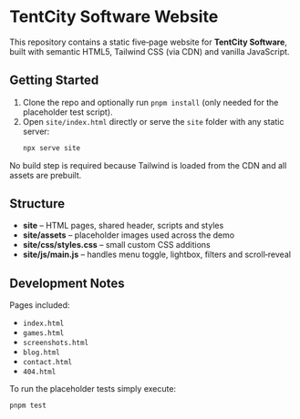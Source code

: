 # TentCity Software Website

This repository contains a static five‑page website for **TentCity Software**, built with semantic HTML5, Tailwind CSS (via CDN) and vanilla JavaScript.

## Getting Started

1. Clone the repo and optionally run `pnpm install` (only needed for the placeholder test script).
2. Open `site/index.html` directly or serve the `site` folder with any static server:
   ```bash
   npx serve site
   ```

No build step is required because Tailwind is loaded from the CDN and all assets are prebuilt.

## Structure

- **site** – HTML pages, shared header, scripts and styles
- **site/assets** – placeholder images used across the demo
- **site/css/styles.css** – small custom CSS additions
- **site/js/main.js** – handles menu toggle, lightbox, filters and scroll‑reveal

## Development Notes

Pages included:
- `index.html`
- `games.html`
- `screenshots.html`
- `blog.html`
- `contact.html`
- `404.html`

To run the placeholder tests simply execute:
```bash
pnpm test
```
